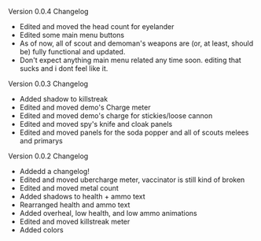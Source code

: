 Version 0.0.4 Changelog
- Edited and moved the head count for eyelander
- Edited some main menu buttons
- As of now, all of scout and demoman's weapons are (or, at least, should be) fully functional and updated.
- Don't expect anything main menu related any time soon. editing that sucks and i dont feel like it.



Version 0.0.3 Changelog
- Added shadow to killstreak 
- Edited and moved demo's Charge meter 
- Edited and moved demo's charge for stickies/loose cannon
- Edited and moved spy's knife and cloak panels
- Edited and moved panels for the soda popper and all of scouts melees and primarys



Version 0.0.2 Changelog 
- Addedd a changelog!
- Edited and moved ubercharge meter, vaccinator is still kind of broken
- Edited and moved metal count
- Added shadows to health + ammo text
- Rearranged health and ammo text
- Added overheal, low health, and low ammo animations
- Edited and moved killstreak meter
- Added colors